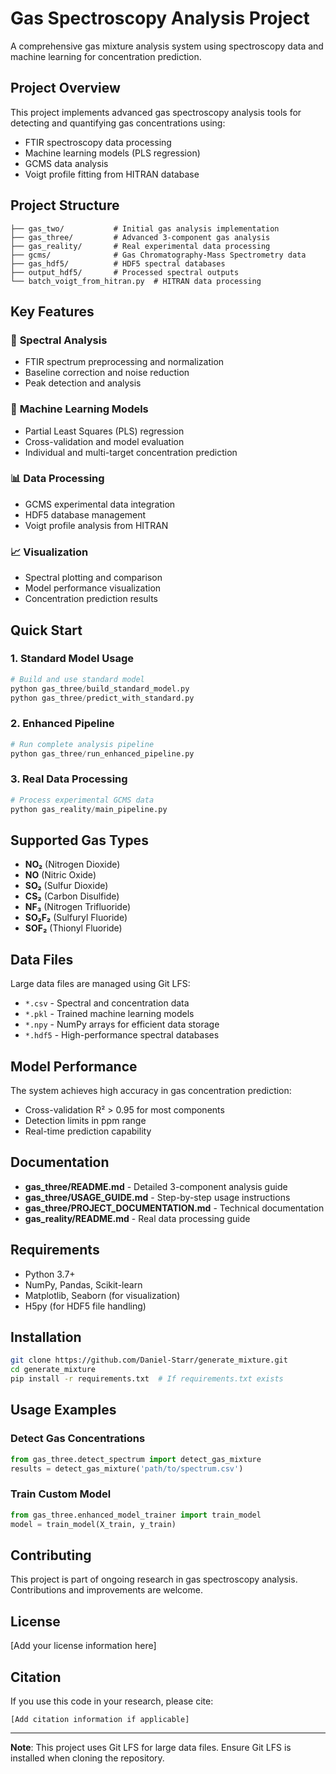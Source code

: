 # Gas Spectroscopy Analysis Project

A comprehensive gas mixture analysis system using spectroscopy data and machine learning for concentration prediction.

## Project Overview

This project implements advanced gas spectroscopy analysis tools for detecting and quantifying gas concentrations using:
- FTIR spectroscopy data processing
- Machine learning models (PLS regression)
- GCMS data analysis
- Voigt profile fitting from HITRAN database

## Project Structure

```
├── gas_two/           # Initial gas analysis implementation
├── gas_three/         # Advanced 3-component gas analysis
├── gas_reality/       # Real experimental data processing
├── gcms/              # Gas Chromatography-Mass Spectrometry data
├── gas_hdf5/          # HDF5 spectral databases
├── output_hdf5/       # Processed spectral outputs
└── batch_voigt_from_hitran.py  # HITRAN data processing
```

## Key Features

### 🔬 **Spectral Analysis**
- FTIR spectrum preprocessing and normalization
- Baseline correction and noise reduction
- Peak detection and analysis

### 🤖 **Machine Learning Models**
- Partial Least Squares (PLS) regression
- Cross-validation and model evaluation
- Individual and multi-target concentration prediction

### 📊 **Data Processing**
- GCMS experimental data integration
- HDF5 database management
- Voigt profile analysis from HITRAN

### 📈 **Visualization**
- Spectral plotting and comparison
- Model performance visualization
- Concentration prediction results

## Quick Start

### 1. Standard Model Usage
```python
# Build and use standard model
python gas_three/build_standard_model.py
python gas_three/predict_with_standard.py
```

### 2. Enhanced Pipeline
```python
# Run complete analysis pipeline
python gas_three/run_enhanced_pipeline.py
```

### 3. Real Data Processing
```python
# Process experimental GCMS data
python gas_reality/main_pipeline.py
```

## Supported Gas Types

- **NO₂** (Nitrogen Dioxide)
- **NO** (Nitric Oxide)  
- **SO₂** (Sulfur Dioxide)
- **CS₂** (Carbon Disulfide)
- **NF₃** (Nitrogen Trifluoride)
- **SO₂F₂** (Sulfuryl Fluoride)
- **SOF₂** (Thionyl Fluoride)

## Data Files

Large data files are managed using Git LFS:
- `*.csv` - Spectral and concentration data
- `*.pkl` - Trained machine learning models
- `*.npy` - NumPy arrays for efficient data storage
- `*.hdf5` - High-performance spectral databases

## Model Performance

The system achieves high accuracy in gas concentration prediction:
- Cross-validation R² > 0.95 for most components
- Detection limits in ppm range
- Real-time prediction capability

## Documentation

- **gas_three/README.md** - Detailed 3-component analysis guide
- **gas_three/USAGE_GUIDE.md** - Step-by-step usage instructions
- **gas_three/PROJECT_DOCUMENTATION.md** - Technical documentation
- **gas_reality/README.md** - Real data processing guide

## Requirements

- Python 3.7+
- NumPy, Pandas, Scikit-learn
- Matplotlib, Seaborn (for visualization)
- H5py (for HDF5 file handling)

## Installation

```bash
git clone https://github.com/Daniel-Starr/generate_mixture.git
cd generate_mixture
pip install -r requirements.txt  # If requirements.txt exists
```

## Usage Examples

### Detect Gas Concentrations
```python
from gas_three.detect_spectrum import detect_gas_mixture
results = detect_gas_mixture('path/to/spectrum.csv')
```

### Train Custom Model
```python
from gas_three.enhanced_model_trainer import train_model
model = train_model(X_train, y_train)
```

## Contributing

This project is part of ongoing research in gas spectroscopy analysis. Contributions and improvements are welcome.

## License

[Add your license information here]

## Citation

If you use this code in your research, please cite:
```
[Add citation information if applicable]
```

---

**Note**: This project uses Git LFS for large data files. Ensure Git LFS is installed when cloning the repository.